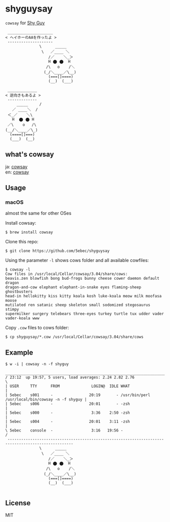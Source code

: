 # shyguysay
`cowsay` for [Shy Guy](https://www.mariowiki.com/Shy_Guy)

```
 ____________________
< ヘイホーのAAを作ったよ >
 --------------------
               \      _____
                \   ／____ ＼
                   /／    ＼_＞
                   H ⬤ ⬤  H
                  /\   o    /＼
                 (_/＼____／\__)
                   (===[]====)
                   (__)  (___)
```

```
 _____________
< 逆向きもあるよ >
 -------------
     _____     /
   ／ ____＼  /
 ＜_／    ＼\
   H  ⬤ ⬤ H
 ／\    o   /\
(__/＼____／\_)
  (====[]===)
  (___)  (__)
```

## what's cowsay
ja: [cowsay](https://ja.wikipedia.org/wiki/Cowsay)  
en: [cowsay](https://en.wikipedia.org/wiki/Cowsay)

## Usage
### macOS
almost the same for other OSes

Install cowsay:
```shell
$ brew install cowsay
```

Clone this repo:
```shell
$ git clone https://github.com/5ebec/shyguysay
```

Using the parameter `-l` shows cows folder and all available cowfiles:
```shell
$ cowsay -l
Cow files in /usr/local/Cellar/cowsay/3.04/share/cows:
beavis.zen blowfish bong bud-frogs bunny cheese cower daemon default dragon
dragon-and-cow elephant elephant-in-snake eyes flaming-sheep ghostbusters
head-in hellokitty kiss kitty koala kosh luke-koala meow milk moofasa moose
mutilated ren satanic sheep skeleton small sodomized stegosaurus stimpy
supermilker surgery telebears three-eyes turkey turtle tux udder vader
vader-koala www
```

Copy `.cow` files to cows folder:
```shell
$ cp shyguysay/*.cow /usr/local/Cellar/cowsay/3.04/share/cows
```

## Example
```shell
$ w -i | cowsay -n -f shyguy
 ___________________________________________________________________________________________________
/ 23:12  up 19:57, 5 users, load averages: 2.24 2.82 2.76                                           \
| USER     TTY      FROM              LOGIN@  IDLE WHAT                                             |
| 5ebec    s001     -                20:19       - /usr/bin/perl /usr/local/bin/cowsay -n -f shyguy |
| 5ebec    s006     -                20:01       - -zsh                                             |
| 5ebec    s000     -                 3:36    2:50 -zsh                                             |
| 5ebec    s004     -                20:01    3:11 -zsh                                             |
\ 5ebec    console  -                 3:16   19:56 -                                                /
 ---------------------------------------------------------------------------------------------------
               \      _____
                \   ／____ ＼
                   /／    ＼_＞
                   H ⬤ ⬤  H
                  /\   o    /＼
                 (_/＼____／\__)
                   (===[]====)
                   (__)  (___)  
                   
```
## License
MIT
